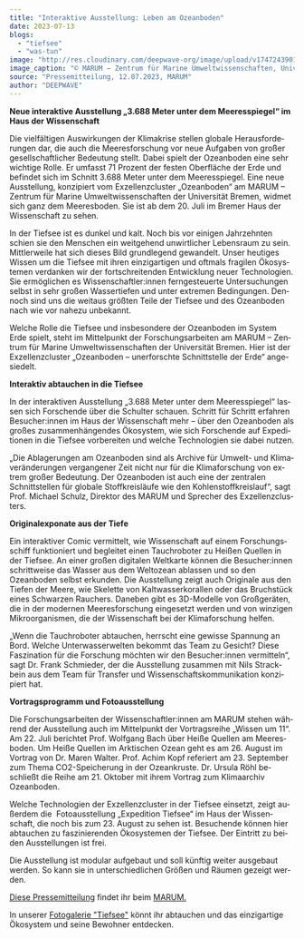 ```yaml
---
title: "Interaktive Ausstellung: Le­ben am Ozeanboden"
date: 2023-07-13
blogs: 
  - "tiefsee"
  - "was-tun"
image: "http://res.cloudinary.com/deepwave-org/image/upload/v1747243901/deepwave.org/MARUM_sea_anemone-scaled.jpg"
image_caption: "© MARUM − Zentrum für Marine Umweltwissenschaften, Universität Bremen / Wikimedia Commons (CC BY 4.0)"
source: "Pressemitteilung, 12.07.2023, MARUM"
author: "DEEPWAVE"
---
```


**Neue in­ter­ak­ti­ve Aus­stel­lung „3.688 Me­ter un­ter dem Mee­res­spie­gel“ im Haus der Wis­sen­schaft**

Die viel­fäl­ti­gen Aus­wir­kun­gen der Kli­ma­kri­se stel­len glo­ba­le Her­aus­for­de­run­gen dar, die auch die Mee­res­for­schung vor neue Auf­ga­ben von gro­ßer ge­sell­schaft­li­cher Be­deu­tung stellt. Da­bei spielt der Ozeanboden eine sehr wich­ti­ge Rol­le. Er um­fasst 71 Pro­zent der fes­ten Ober­flä­che der Erde und be­fin­det sich im Schnitt 3.688 Me­ter un­ter dem Mee­res­spie­gel. Eine neue Aus­stel­lung, kon­zi­piert vom Ex­zel­lenz­clus­ter „Ozeanboden“ am MARUM – Zen­trum für Ma­ri­ne Um­welt­wis­sen­schaf­ten der Uni­ver­si­tät Bre­men, wid­met sich ganz dem Mee­res­bo­den. Sie ist ab dem 20. Juli im Bre­mer Haus der Wis­sen­schaft zu se­hen.

In der Tief­see ist es dun­kel und kalt. Noch bis vor ei­ni­gen Jahr­zehn­ten schien sie den Men­schen ein weit­ge­hend un­wirt­li­cher Le­bens­raum zu sein. Mitt­ler­wei­le hat sich die­ses Bild grund­le­gend ge­wan­delt. Un­ser heu­ti­ges Wis­sen um die Tief­see mit ih­ren ein­zig­ar­ti­gen und oft­mals fra­gi­len Öko­sys­te­men ver­dan­ken wir der fort­schrei­ten­den Ent­wick­lung neu­er Tech­no­lo­gi­en. Sie er­mög­li­chen es Wis­sen­schaft­ler:in­nen fern­ge­steu­er­te Un­ter­su­chun­gen selbst in sehr gro­ßen Was­ser­tie­fen und un­ter ex­tre­men Be­din­gun­gen. Den­noch sind uns die weit­aus größ­ten Tei­le der Tief­see und des Ozeanboden nach wie vor na­he­zu un­be­kannt.

Wel­che Rol­le die Tief­see und ins­be­son­de­re der Ozeanboden im Sys­tem Erde spielt, steht im Mit­tel­punkt der For­schungs­ar­bei­ten am MARUM – Zen­trum für Ma­ri­ne Um­welt­wis­sen­schaf­ten der Uni­ver­si­tät Bre­men. Hier ist der Ex­zel­lenz­clus­ter „Oze­an­bo­den – un­er­forsch­te Schnitt­stel­le der Erde“ an­ge­sie­delt.

**Interaktiv abtauchen in die Tiefsee**

In der in­ter­ak­ti­ven Aus­stel­lung „3.688 Me­ter un­ter dem Mee­res­spie­gel“ las­sen sich For­schen­de über die Schul­ter schau­en. Schritt für Schritt er­fah­ren Be­su­cher:in­nen im Haus der Wis­sen­schaft mehr – über den Oze­an­bo­den als gro­ßes zu­sam­men­hän­gen­des Öko­sys­tem, wie sich For­schen­de auf Ex­pe­di­tio­nen in die Tief­see vor­be­rei­ten und wel­che Tech­no­lo­gi­en sie da­bei nut­zen.

„Die Ab­la­ge­run­gen am Oze­an­bo­den sind als Ar­chi­ve für Um­welt- und Kli­ma­ver­än­de­run­gen ver­gan­ge­ner Zeit nicht nur für die Kli­ma­for­schung von ex­trem gro­ßer Be­deu­tung. Der Oze­an­bo­den ist auch eine der zen­tra­len Schnitt­stel­len für glo­ba­le Stoff­kreis­läu­fe wie den Koh­len­stoff­kreis­lauf“, sagt Prof. Mi­cha­el Schulz, Di­rek­tor des MARUM und Spre­cher des Ex­zel­lenz­clus­ters.

**Originalexponate aus der Tiefe**

Ein in­ter­ak­ti­ver Co­mic ver­mit­telt, wie Wis­sen­schaft auf ei­nem For­schungs­schiff funk­tio­niert und be­glei­tet ei­nen Tauch­ro­bo­ter zu Hei­ßen Quel­len in der Tief­see. An ei­ner gro­ßen di­gi­ta­len Welt­kar­te kön­nen die Be­su­cher:in­nen schritt­wei­se das Was­ser aus dem Weltoze­an ab­las­sen und so den Ozeanboden selbst er­kun­den. Die Aus­stel­lung zeigt auch Ori­gi­na­le aus den Tie­fen der Mee­re, wie Ske­let­te von Kalt­was­ser­ko­ral­len oder das Bruch­stück ei­nes Schwar­zen Rau­chers. Da­ne­ben gibt es 3D-Mo­del­le von Groß­ge­rä­ten, die in der mo­der­nen Mee­res­for­schung ein­ge­setzt wer­den und von win­zi­gen Mi­kro­or­ga­nis­men, die der Wis­sen­schaft bei der Kli­ma­for­schung hel­fen.

„Wenn die Tauch­ro­bo­ter ab­tau­chen, herrscht eine ge­wis­se Span­nung an Bord. Wel­che Un­ter­was­ser­wel­ten be­kommt das Team zu Ge­sicht? Die­se Fas­zi­na­ti­on für die For­schung möch­ten wir den Be­su­cher:in­nen ver­mit­teln“, sagt Dr. Frank Schmie­der, der die Aus­stel­lung zu­sam­men mit Nils Strack­bein aus dem Team für Trans­fer und Wis­sen­schafts­kom­mu­ni­ka­ti­on kon­zi­piert hat.

**Vortragsprogramm und Fotoausstellung**

Die For­schungs­ar­bei­ten der Wis­sen­schaft­ler:in­nen am MARUM ste­hen wäh­rend der Aus­stel­lung auch im Mit­tel­punkt der Vor­trags­rei­he „Wis­sen um 11“. Am 22. Juli be­rich­tet Prof. Wolf­gang Bach über Hei­ße Quel­len am Mee­res­bo­den. Um Hei­ße Quel­len im Ark­ti­schen Oze­an geht es am 26. Au­gust im Vor­trag von Dr. Ma­ren Wal­ter. Prof. Achim Kopf re­fe­riert am 23. Sep­tem­ber zum The­ma CO2\-Spei­che­rung in der Oze­an­krus­te. Dr. Ur­su­la Röhl be­schließt die Rei­he am 21. Ok­to­ber mit ih­rem Vor­trag zum Kli­maar­chiv Ozeanboden.

Wel­che Tech­no­lo­gi­en der Ex­zel­lenz­clus­ter in der Tief­see ein­setzt, zeigt au­ßer­dem die  Fo­to­aus­stel­lung „Ex­pe­di­ti­on Tief­see“ im Haus der Wis­sen­schaft, die noch bis zum 23. Au­gust zu se­hen ist. Be­su­chen­de kön­nen hier ab­tau­chen zu fas­zi­nie­ren­den Öko­sys­te­men der Tief­see. Der Ein­tritt zu bei­den Aus­stel­lun­gen ist frei.

Die Aus­stel­lung ist mo­du­lar auf­ge­baut und soll künf­tig wei­ter aus­ge­baut wer­den. So kann sie in un­ter­schied­li­chen Grö­ßen und Räu­men ge­zeigt wer­den.

[Diese Pressemitteilung](https://www.marum.de/Entdecken/3688.html) findet ihr beim [MARUM.](https://www.marum.de/index.html)

In unserer [Fotogalerie "Tiefsee"](https://www.deepwave.org/die-ozeane/bilder/) könnt ihr abtauchen und das einzigartige Ökosystem und seine Bewohner entdecken.
